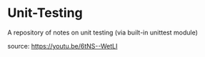 # Unit-Testing
A repository of notes on unit testing (via built-in unittest module)

source: https://youtu.be/6tNS--WetLI
